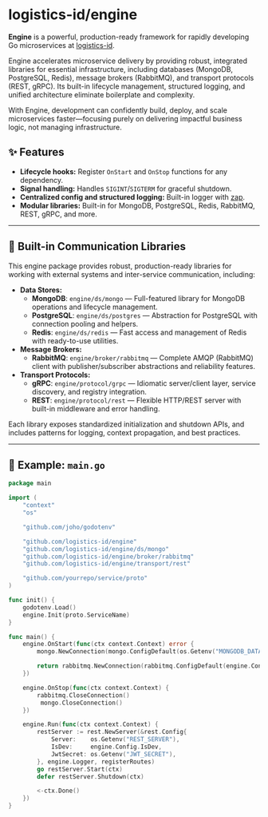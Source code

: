 # logistics-id/engine

**Engine** is a powerful, production-ready framework for rapidly developing Go microservices at [logistics-id](https://github.com/logistics-id).

Engine accelerates microservice delivery by providing robust, integrated libraries for essential infrastructure, including databases (MongoDB, PostgreSQL, Redis), message brokers (RabbitMQ), and transport protocols (REST, gRPC). Its built-in lifecycle management, structured logging, and unified architecture eliminate boilerplate and complexity.

With Engine, development can confidently build, deploy, and scale microservices faster—focusing purely on delivering impactful business logic, not managing infrastructure.

## ✨ Features

- **Lifecycle hooks:** Register `OnStart` and `OnStop` functions for any dependency.
- **Signal handling:** Handles `SIGINT`/`SIGTERM` for graceful shutdown.
- **Centralized config and structured logging:** Built-in logger with [zap](https://github.com/uber-go/zap).
- **Modular libraries:** Built-in for MongoDB, PostgreSQL, Redis, RabbitMQ, REST, gRPC, and more.

---

## 📡 Built-in Communication Libraries

This engine package provides robust, production-ready libraries for working with external systems and inter-service communication, including:

- **Data Stores:**
  - **MongoDB**: `engine/ds/mongo` — Full-featured library for MongoDB operations and lifecycle management.
  - **PostgreSQL**: `engine/ds/postgres` — Abstraction for PostgreSQL with connection pooling and helpers.
  - **Redis**: `engine/ds/redis` — Fast access and management of Redis with ready-to-use utilities.
- **Message Brokers:**
  - **RabbitMQ**: `engine/broker/rabbitmq` — Complete AMQP (RabbitMQ) client with publisher/subscriber abstractions and reliability features.
- **Transport Protocols:**
  - **gRPC**: `engine/protocol/grpc` — Idiomatic server/client layer, service discovery, and registry integration.
  - **REST**: `engine/protocol/rest` — Flexible HTTP/REST server with built-in middleware and error handling.

Each library exposes standardized initialization and shutdown APIs, and includes patterns for logging, context propagation, and best practices.

---

## 📝 Example: `main.go`

```go
package main

import (
    "context"
    "os"

    "github.com/joho/godotenv"

    "github.com/logistics-id/engine"
    "github.com/logistics-id/engine/ds/mongo"
    "github.com/logistics-id/engine/broker/rabbitmq"
    "github.com/logistics-id/engine/transport/rest"

    "github.com/yourrepo/service/proto"
)

func init() {
    godotenv.Load()
	engine.Init(proto.ServiceName)
}

func main() {
    engine.OnStart(func(ctx context.Context) error {
		mongo.NewConnection(mongo.ConfigDefault(os.Getenv("MONGODB_DATABASE")), engine.Logger)

		return rabbitmq.NewConnection(rabbitmq.ConfigDefault(engine.Config.Name), engine.Logger)
    })

    engine.OnStop(func(ctx context.Context) {
        rabbitmq.CloseConnection()
         mongo.CloseConnection()
    })

    engine.Run(func(ctx context.Context) {
        restServer := rest.NewServer(&rest.Config{
            Server:    os.Getenv("REST_SERVER"),
            IsDev:     engine.Config.IsDev,
            JwtSecret: os.Getenv("JWT_SECRET"),
        }, engine.Logger, registerRoutes)
        go restServer.Start(ctx)
        defer restServer.Shutdown(ctx)

        <-ctx.Done()
    })
}
```
